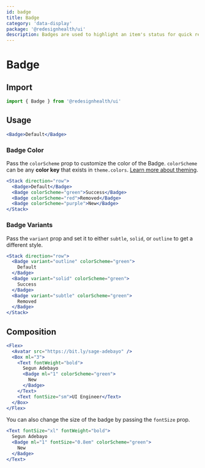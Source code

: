 ```yaml
---
id: badge
title: Badge
category: 'data-display'
package: '@redesignhealth/ui'
description: Badges are used to highlight an item's status for quick recognition.
---
```


# Badge

## Import

```js
import { Badge } from '@redesignhealth/ui'
```

## Usage

```jsx
<Badge>Default</Badge>
```

### Badge Color

Pass the `colorScheme` prop to customize the color of the Badge. `colorScheme`
can be any **color key** that exists in `theme.colors`.
[Learn more about theming](/docs/styled-system/theme).

```jsx
<Stack direction="row">
  <Badge>Default</Badge>
  <Badge colorScheme="green">Success</Badge>
  <Badge colorScheme="red">Removed</Badge>
  <Badge colorScheme="purple">New</Badge>
</Stack>
```

### Badge Variants

Pass the `variant` prop and set it to either `subtle`, `solid`, or `outline` to
get a different style.

```jsx
<Stack direction="row">
  <Badge variant="outline" colorScheme="green">
    Default
  </Badge>
  <Badge variant="solid" colorScheme="green">
    Success
  </Badge>
  <Badge variant="subtle" colorScheme="green">
    Removed
  </Badge>
</Stack>
```

## Composition

```jsx
<Flex>
  <Avatar src="https://bit.ly/sage-adebayo" />
  <Box ml="3">
    <Text fontWeight="bold">
      Segun Adebayo
      <Badge ml="1" colorScheme="green">
        New
      </Badge>
    </Text>
    <Text fontSize="sm">UI Engineer</Text>
  </Box>
</Flex>
```

You can also change the size of the badge by passing the `fontSize` prop.

```jsx
<Text fontSize="xl" fontWeight="bold">
  Segun Adebayo
  <Badge ml="1" fontSize="0.8em" colorScheme="green">
    New
  </Badge>
</Text>
```
